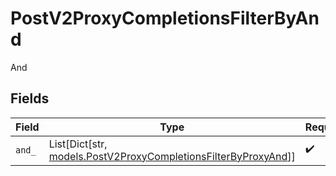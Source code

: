 # PostV2ProxyCompletionsFilterByAnd

And


## Fields

| Field                                                                                                                 | Type                                                                                                                  | Required                                                                                                              | Description                                                                                                           |
| --------------------------------------------------------------------------------------------------------------------- | --------------------------------------------------------------------------------------------------------------------- | --------------------------------------------------------------------------------------------------------------------- | --------------------------------------------------------------------------------------------------------------------- |
| `and_`                                                                                                                | List[Dict[str, [models.PostV2ProxyCompletionsFilterByProxyAnd](../models/postv2proxycompletionsfilterbyproxyand.md)]] | :heavy_check_mark:                                                                                                    | N/A                                                                                                                   |